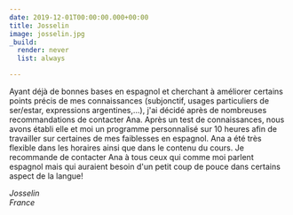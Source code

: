 ```yaml
---
date: 2019-12-01T00:00:00.000+00:00
title: Josselin
image: josselin.jpg
_build:
  render: never
  list: always

---
```

Ayant déjà de bonnes bases en espagnol et cherchant à améliorer certains points précis de mes connaissances (subjonctif, usages particuliers de ser/estar, expressions argentines,...), j'ai décidé après de nombreuses recommandations de contacter Ana. Après un test de connaissances, nous avons établi elle et moi un programme personnalisé sur 10 heures afin de travailler sur certaines de mes faiblesses en espagnol. Ana a été très flexible dans les horaires ainsi que dans le contenu du cours. Je recommande de contacter Ana à tous ceux qui comme moi parlent espagnol mais qui auraient besoin d'un petit coup de pouce dans certains aspect de la langue!

_Josselin_\
_France_

